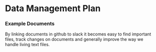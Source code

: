 # Data Management Plan


### Example Documents

By linking documents in github to slack it becomes easy to find important files, track changes on documents and generally improve the way we handle living text files.

